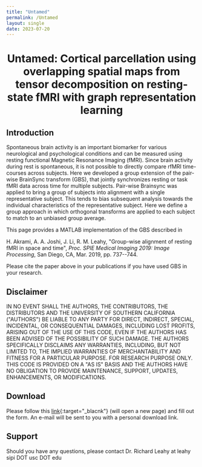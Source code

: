 ```yaml
---
title: "Untamed"
permalink: /Untamed
layout: single
date: 2023-07-20
---
```


# **<center>Untamed: Cortical parcellation using overlapping spatial maps from tensor decomposition on resting-state fMRI with graph representation learning </center>**

## Introduction

Spontaneous brain activity is an important biomarker for various neurological and psychological conditions and can be measured using resting functional Magnetic Resonance Imaging (fMRI). Since brain activity during rest is spontaneous, it is not possible to directly compare rfMRI time-courses across subjects. Here we developed a group extension of the pair-wise BrainSync transform (GBS), that jointly synchronizes resting or task fMRI data across time for multiple subjects. Pair-wise Brainsync was applied to bring a group of subjects into alignment with a single representative subject. This tends to bias subsequent analysis towards the individual characteristics of the representative subject. Here we define a group approach in which orthogonal transforms are applied to each subject to match to an unbiased group average.

This page provides a MATLAB implementation of the GBS described in

H. Akrami, A. A. Joshi, J. Li, R. M. Leahy, "Group-wise alignment of resting fMRI in space and time", *Proc. SPIE Medical Imaging 2019: Image Processing*, San Diego, CA, Mar. 2019, pp. 737--744.  &nbsp; [<i class="fa fa-quote-right"></i>](/files/bib/Akrami_2019_SPIEMI_Group.bib)

Please cite the paper above in your publications if you have used GBS in your research.

## Disclaimer

IN NO EVENT SHALL THE AUTHORS, THE CONTRIBUTORS, THE DISTRIBUTORS AND THE UNIVERSITY OF SOUTHERN CALIFORNIA ("AUTHORS") BE LIABLE TO ANY PARTY FOR DIRECT, INDIRECT, SPECIAL, INCIDENTAL, OR CONSEQUENTIAL DAMAGES, INCLUDING LOST PROFITS, ARISING OUT OF THE USE OF THIS CODE, EVEN IF THE AUTHORS HAS BEEN ADVISED OF THE POSSIBILITY OF SUCH DAMAGE. THE AUTHORS SPECIFICALLY DISCLAIMS ANY WARRANTIES, INCLUDING, BUT NOT LIMITED TO, THE IMPLIED WARRANTIES OF MERCHANTABILITY AND FITNESS FOR A PARTICULAR PURPOSE. FOR RESEARCH PURPOSE ONLY. THIS CODE IS PROVIDED ON A "AS IS" BASIS AND THE AUTHORS HAVE NO OBLIGATION TO PROVIDE MAINTENANCE, SUPPORT, UPDATES, ENHANCEMENTS, OR MODIFICATIONS.

## Download

Please follow this [link](https://software.imagicastle.com:48877/download.php?app=untamed){:target="_blacnk"} (will open a new page) and fill out the form. An e-mail will be sent to you with a personal download link. 

## Support

Should you have any questions, please contact Dr. Richard Leahy at leahy <i class="fa fa-at" aria-hidden="true"></i> sipi DOT usc DOT edu
